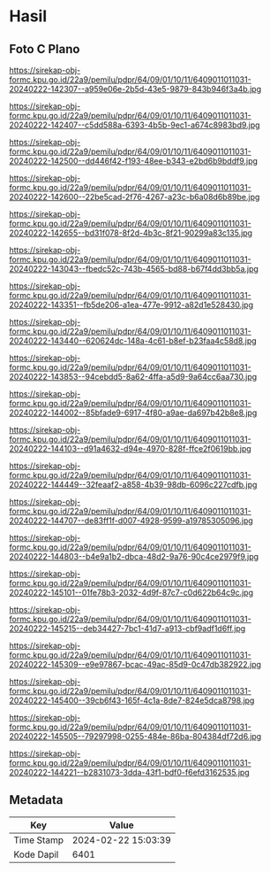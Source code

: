# Hasil

## Foto C Plano

https://sirekap-obj-formc.kpu.go.id/22a9/pemilu/pdpr/64/09/01/10/11/6409011011031-20240222-142307--a959e06e-2b5d-43e5-9879-843b946f3a4b.jpg

https://sirekap-obj-formc.kpu.go.id/22a9/pemilu/pdpr/64/09/01/10/11/6409011011031-20240222-142407--c5dd588a-6393-4b5b-9ec1-a674c8983bd9.jpg

https://sirekap-obj-formc.kpu.go.id/22a9/pemilu/pdpr/64/09/01/10/11/6409011011031-20240222-142500--dd446f42-f193-48ee-b343-e2bd6b9bddf9.jpg

https://sirekap-obj-formc.kpu.go.id/22a9/pemilu/pdpr/64/09/01/10/11/6409011011031-20240222-142600--22be5cad-2f76-4267-a23c-b6a08d6b89be.jpg

https://sirekap-obj-formc.kpu.go.id/22a9/pemilu/pdpr/64/09/01/10/11/6409011011031-20240222-142655--bd31f078-8f2d-4b3c-8f21-90299a83c135.jpg

https://sirekap-obj-formc.kpu.go.id/22a9/pemilu/pdpr/64/09/01/10/11/6409011011031-20240222-143043--fbedc52c-743b-4565-bd88-b67f4dd3bb5a.jpg

https://sirekap-obj-formc.kpu.go.id/22a9/pemilu/pdpr/64/09/01/10/11/6409011011031-20240222-143351--fb5de206-a1ea-477e-9912-a82d1e528430.jpg

https://sirekap-obj-formc.kpu.go.id/22a9/pemilu/pdpr/64/09/01/10/11/6409011011031-20240222-143440--620624dc-148a-4c61-b8ef-b23faa4c58d8.jpg

https://sirekap-obj-formc.kpu.go.id/22a9/pemilu/pdpr/64/09/01/10/11/6409011011031-20240222-143853--94cebdd5-8a62-4ffa-a5d9-9a64cc6aa730.jpg

https://sirekap-obj-formc.kpu.go.id/22a9/pemilu/pdpr/64/09/01/10/11/6409011011031-20240222-144002--85bfade9-6917-4f80-a9ae-da697b42b8e8.jpg

https://sirekap-obj-formc.kpu.go.id/22a9/pemilu/pdpr/64/09/01/10/11/6409011011031-20240222-144103--d91a4632-d94e-4970-828f-ffce2f0619bb.jpg

https://sirekap-obj-formc.kpu.go.id/22a9/pemilu/pdpr/64/09/01/10/11/6409011011031-20240222-144449--32feaaf2-a858-4b39-98db-6096c227cdfb.jpg

https://sirekap-obj-formc.kpu.go.id/22a9/pemilu/pdpr/64/09/01/10/11/6409011011031-20240222-144707--de83ff1f-d007-4928-9599-a19785305096.jpg

https://sirekap-obj-formc.kpu.go.id/22a9/pemilu/pdpr/64/09/01/10/11/6409011011031-20240222-144803--b4e9a1b2-dbca-48d2-9a76-90c4ce2979f9.jpg

https://sirekap-obj-formc.kpu.go.id/22a9/pemilu/pdpr/64/09/01/10/11/6409011011031-20240222-145101--01fe78b3-2032-4d9f-87c7-c0d622b64c9c.jpg

https://sirekap-obj-formc.kpu.go.id/22a9/pemilu/pdpr/64/09/01/10/11/6409011011031-20240222-145215--deb34427-7bc1-41d7-a913-cbf9adf1d6ff.jpg

https://sirekap-obj-formc.kpu.go.id/22a9/pemilu/pdpr/64/09/01/10/11/6409011011031-20240222-145309--e9e97867-bcac-49ac-85d9-0c47db382922.jpg

https://sirekap-obj-formc.kpu.go.id/22a9/pemilu/pdpr/64/09/01/10/11/6409011011031-20240222-145400--39cb6f43-165f-4c1a-8de7-824e5dca8798.jpg

https://sirekap-obj-formc.kpu.go.id/22a9/pemilu/pdpr/64/09/01/10/11/6409011011031-20240222-145505--79297998-0255-484e-86ba-804384df72d6.jpg

https://sirekap-obj-formc.kpu.go.id/22a9/pemilu/pdpr/64/09/01/10/11/6409011011031-20240222-144221--b2831073-3dda-43f1-bdf0-f6efd3162535.jpg


## Metadata

| Key        | Value               |
| ---------- | ------------------- |
| Time Stamp | 2024-02-22 15:03:39 |
| Kode Dapil | 6401                |



